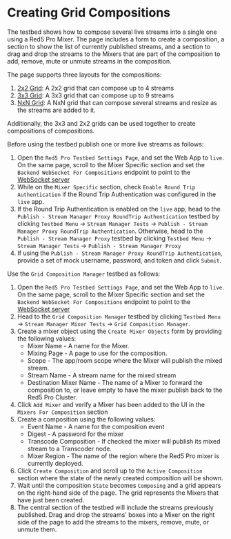# Creating Grid Compositions

The testbed shows how to compose several live streams into a single one using a Red5 Pro Mixer. The page includes a form to create a composition, a section to show the list of currently published streams, and a section to drag and drop the streams to the Mixers that are part of the composition to add, remove, mute or unmute streams in the composition.

The page supports three layouts for the compositions:

1. [2x2 Grid](../../sample-mixer-pages/2x2): A 2x2 grid that can compose up to 4 streams
2. [3x3 Grid](../../sample-mixer-pages/3x3): A 3x3 grid that can compose up to 9 streams
3. [NxN Grid](../../sample-mixer-pages/nxn): A NxN grid that can compose several streams and resize as the streams are added to it.

Additionally, the 3x3 and 2x2 grids can be used together to create compositions of compositions.

Before using the testbed publish one or more live streams as follows:

1. Open the `Red5 Pro Testbed Settings Page`, and set the Web App to `live`. On the same page, scroll to the Mixer Specific section and set the `Backend WebSocket For Compositions` endpoint to point to the [WebSocket server](https://github.com/red5pro/nodejs-mixer-backend/tree/main/backend-mixer-testbeds)
2. While on the `Mixer Specific` section, check `Enable Round Trip Authentication` if the Round Trip Authentication was configured in the `live` app.
3. If the Round Trip Authentication is enabled on the `live` app, head to the `Publish - Stream Manager Proxy RoundTrip Authentication` testbed by clicking `Testbed Menu` -> `Stream Manager Tests` -> `Publish - Stream Manager Proxy RoundTrip Authentication`. Otherwise, head to the `Publish - Stream Manager Proxy` testbed by clicking `Testbed Menu` -> `Stream Manager Tests` -> `Publish - Stream Manager Proxy`
4. If using the `Publish - Stream Manager Proxy RoundTrip Authentication`, provide a set of mock username, password, and token and click `Submit`.

Use the `Grid Composition Manager` testbed as follows:

1. Open the `Red5 Pro Testbed Settings Page`, and set the Web App to `live`. On the same page, scroll to the Mixer Specific section and set the `Backend WebSocket For Compositions` endpoint to point to the [WebSocket server](https://github.com/red5pro/nodejs-mixer-backend/tree/main/backend-mixer-testbeds)
2. Head to the `Grid Composition Manager` testbed by clicking `Testbed Menu` -> `Stream Manager Mixer Tests` -> `Grid Composition Manager`.
3. Create a mixer object using the `Create Mixer Objects` form by providing the following values:
   - Mixer Name - A name for the Mixer.
   - Mixing Page - A page to use for the composition.
   - Scope - The app/room scope where the Mixer will publish the mixed stream.
   - Stream Name - A stream name for the mixed stream
   - Destination Mixer Name - The name of a Mixer to forward the composition to, or leave empty to have the mixer publish back to the Red5 Pro Cluster.
4. Click `Add Mixer` and verify a Mixer has been added to the UI in the `Mixers For Composition` section
5. Create a composition using the following values:
   - Event Name - A name for the composition event
   - Digest - A password for the mixer
   - Transcode Composition - If checked the mixer will publish its mixed stream to a Transcoder node.
   - Mixer Region - The name of the region where the Red5 Pro mixer is currently deployed.
6. Click `Create Composition` and scroll up to the `Active Composition` section where the state of the newly created composition will be shown.
7. Wait until the composition `State` becomes `Composing` and a grid appears on the right-hand side of the page. The grid represents the Mixers that have just been created.
8. The central section of the testbed will include the streams previously published. Drag and drop the streams' boxes into a Mixer on the right side of the page to add the streams to the mixers, remove, mute, or unmute them.

